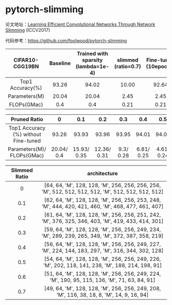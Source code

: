 # pytorch-slimming

论文地址：[Learning Efficient Convolutional Networks Through Network Slimming](https://arxiv.org/abs/1708.06519v1) (ICCV2017)

代码参考：https://github.com/foolwood/pytorch-slimming

| CIFAR10-CGG19BN  | Baseline | Trained with sparsity (lambda=1e-4) | slimmed (ratio=0.7) | Fine-tuned (10epochs) |
| :--------------: | :------: | :---------------------------------: | :-----------------: | :-------------------: |
| Top1 Accuracy(%) |  93.26   |                94.02                |        10.00        |         92.64         |
|  Parameters(M)   |  20.04   |                20.04                |        2.45         |         2.45          |
|   FLOPs(GMac)    |   0.4    |                 0.4                 |        0.21         |         0.21          |

|             Pruned Ratio             |     0      |     0.1     |     0.2     |    0.3    |    0.4     |    0.5     |    0.6     |    0.7     |
| :----------------------------------: | :--------: | :---------: | :---------: | :-------: | :--------: | :--------: | :--------: | :--------: |
| Top1 Accuracy (%) without Fine-tuned |   93.26    |    93.93    |    93.96    |   93.95   |   94.01    |   94.03    |   94.05    |   93.01    |
|      Parameters(M)/ FLOPs(GMac)      | 20.04/ 0.4 | 15.93/ 0.35 | 12.36/ 0.31 | 9.3/ 0.28 | 6.81/ 0.25 | 4.61/ 0.24 | 3.25/ 0.23 | 2.45/ 0.21 |

| Slimmed Ratio |                         architecture                         |
| :-----------: | :----------------------------------------------------------: |
|       0       | [64, 64, 'M', 128, 128, 'M', 256, 256, 256, 256, 'M', 512, 512, 512, 512, 'M', 512, 512, 512, 512] |
|      0.1      | [62, 64, 'M', 128, 128, 'M', 256, 256, 253, 248, 'M', 444, 420, 421, 460, 'M', 468, 477, 461, 407] |
|      0.2      | [61, 64, 'M', 128, 128, 'M', 256, 256, 251, 242, 'M', 376, 325, 346, 403, 'M', 419, 433, 414, 301] |
|      0.3      | [59, 64, 'M', 128, 128, 'M', 256, 256, 249, 234, 'M', 289, 239, 265, 349, 'M', 372, 387, 358, 219] |
|      0.4      | [56, 64, 'M', 128, 128, 'M', 256, 256, 249, 227, 'M', 224, 144, 183, 297, 'M', 316, 344, 302, 128] |
|      0.5      | [54, 64, 'M', 128, 128, 'M', 256, 256, 249, 226, 'M', 202, 118, 141, 238, 'M', 188, 214, 198, 91] |
|      0.6      | [51, 64, 'M', 128, 128, 'M', 256, 256, 249, 224, 'M', 190, 95, 115, 136, 'M', 71, 63, 84, 91] |
|      0.7      | [49, 64, 'M', 128, 128, 'M', 256, 256, 249, 208, 'M', 116, 38, 18, 8, 'M', 14, 9, 16, 94] |